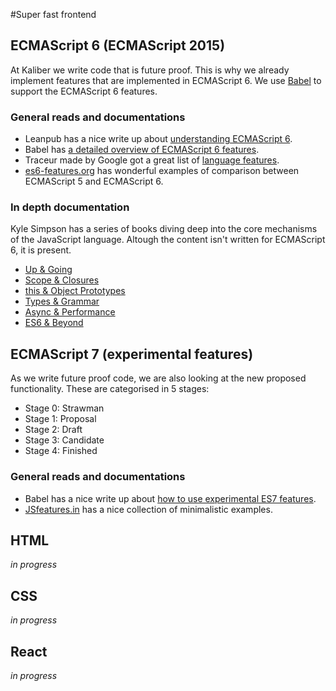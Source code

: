 #Super fast frontend

## ECMAScript 6 (ECMAScript 2015)
At Kaliber we write code that is future proof. This is why we already implement features that are implemented in ECMAScript 6. We use [Babel](https://babeljs.io) to support the ECMAScript 6 features.

### General reads and documentations

* Leanpub has a nice write up about [understanding ECMAScript 6](https://leanpub.com/understandinges6/read/).
* Babel has [a detailed overview of ECMAScript 6 features](https://babeljs.io/docs/learn-es2015/).
* Traceur made by Google got a great list of [language features](https://github.com/google/traceur-compiler/wiki/LanguageFeatures).
* [es6-features.org](https://es6-features.org) has wonderful examples of comparison between ECMAScript 5 and ECMAScript  6.

### In depth documentation
Kyle Simpson has a series of books diving deep into the core mechanisms of the JavaScript language. Altough the content isn't written for ECMAScript 6, it is present.
* [Up & Going](https://github.com/getify/You-Dont-Know-JS/blob/master/up%20&%20going/README.md#you-dont-know-js-up--going)
* [Scope & Closures](https://github.com/getify/You-Dont-Know-JS/blob/master/scope%20&%20closures/README.md#you-dont-know-js-scope--closures)
* [this & Object Prototypes](https://github.com/getify/You-Dont-Know-JS/blob/master/this%20&%20object%20prototypes/README.md#you-dont-know-js-this--object-prototypes)
* [Types & Grammar](https://github.com/getify/You-Dont-Know-JS/blob/master/types%20&%20grammar/README.md#you-dont-know-js-types--grammar)
* [Async & Performance](https://github.com/getify/You-Dont-Know-JS/blob/master/async%20&%20performance/README.md#you-dont-know-js-async--performance)
* [ES6 & Beyond](https://github.com/getify/You-Dont-Know-JS/blob/master/es6%20&%20beyond/README.md#you-dont-know-js-es6--beyond)


## ECMAScript 7 (experimental features)
As we write future proof code, we are also looking at the new proposed functionality. These are categorised in 5 stages:
* Stage 0: Strawman
* Stage 1: Proposal
* Stage 2: Draft
* Stage 3: Candidate
* Stage 4: Finished

### General reads and documentations
* Babel has a nice write up about [how to use experimental ES7 features](http://babeljs.io/docs/usage/experimental/).
* [JSfeatures.in](http://jsfeatures.in/#ES7) has a nice collection of minimalistic examples.

## HTML
*in progress*

## CSS
*in progress*

## React
*in progress*
